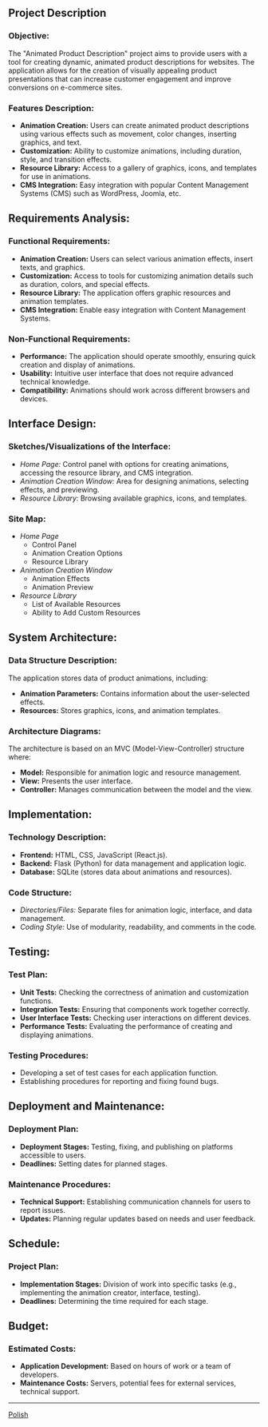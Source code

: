 ## Project Description

### Objective:

The "Animated Product Description" project aims to provide users with a tool for creating dynamic, animated product descriptions for websites. The application allows for the creation of visually appealing product presentations that can increase customer engagement and improve conversions on e-commerce sites.

### Features Description:

- **Animation Creation:** Users can create animated product descriptions using various effects such as movement, color changes, inserting graphics, and text.
- **Customization:** Ability to customize animations, including duration, style, and transition effects.
- **Resource Library:** Access to a gallery of graphics, icons, and templates for use in animations.
- **CMS Integration:** Easy integration with popular Content Management Systems (CMS) such as WordPress, Joomla, etc.

## Requirements Analysis:

### Functional Requirements:

- **Animation Creation:** Users can select various animation effects, insert texts, and graphics.
- **Customization:** Access to tools for customizing animation details such as duration, colors, and special effects.
- **Resource Library:** The application offers graphic resources and animation templates.
- **CMS Integration:** Enable easy integration with Content Management Systems.

### Non-Functional Requirements:

- **Performance:** The application should operate smoothly, ensuring quick creation and display of animations.
- **Usability:** Intuitive user interface that does not require advanced technical knowledge.
- **Compatibility:** Animations should work across different browsers and devices.

## Interface Design:

### Sketches/Visualizations of the Interface:

- _Home Page:_ Control panel with options for creating animations, accessing the resource library, and CMS integration.
- _Animation Creation Window:_ Area for designing animations, selecting effects, and previewing.
- _Resource Library:_ Browsing available graphics, icons, and templates.

### Site Map:

- _Home Page_
  - Control Panel
  - Animation Creation Options
  - Resource Library
- _Animation Creation Window_
  - Animation Effects
  - Animation Preview
- _Resource Library_
  - List of Available Resources
  - Ability to Add Custom Resources

## System Architecture:

### Data Structure Description:

The application stores data of product animations, including:

- **Animation Parameters:** Contains information about the user-selected effects.
- **Resources:** Stores graphics, icons, and animation templates.

### Architecture Diagrams:

The architecture is based on an MVC (Model-View-Controller) structure where:

- **Model:** Responsible for animation logic and resource management.
- **View:** Presents the user interface.
- **Controller:** Manages communication between the model and the view.

## Implementation:

### Technology Description:

- **Frontend:** HTML, CSS, JavaScript (React.js).
- **Backend:** Flask (Python) for data management and application logic.
- **Database:** SQLite (stores data about animations and resources).

### Code Structure:

- _Directories/Files:_ Separate files for animation logic, interface, and data management.
- _Coding Style:_ Use of modularity, readability, and comments in the code.

## Testing:

### Test Plan:

- **Unit Tests:** Checking the correctness of animation and customization functions.
- **Integration Tests:** Ensuring that components work together correctly.
- **User Interface Tests:** Checking user interactions on different devices.
- **Performance Tests:** Evaluating the performance of creating and displaying animations.

### Testing Procedures:

- Developing a set of test cases for each application function.
- Establishing procedures for reporting and fixing found bugs.

## Deployment and Maintenance:

### Deployment Plan:

- **Deployment Stages:** Testing, fixing, and publishing on platforms accessible to users.
- **Deadlines:** Setting dates for planned stages.

### Maintenance Procedures:

- **Technical Support:** Establishing communication channels for users to report issues.
- **Updates:** Planning regular updates based on needs and user feedback.

## Schedule:

### Project Plan:

- **Implementation Stages:** Division of work into specific tasks (e.g., implementing the animation creator, interface, testing).
- **Deadlines:** Determining the time required for each stage.

## Budget:

### Estimated Costs:

- **Application Development:** Based on hours of work or a team of developers.
- **Maintenance Costs:** Servers, potential fees for external services, technical support.

---

[Polish](<Documents/README(PL).md>)
